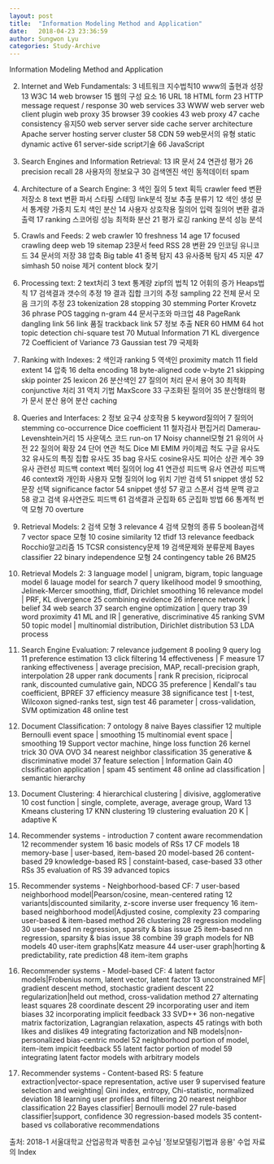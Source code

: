```yaml
---
layout: post
title:  "Information Modeling Method and Application"
date:   2018-04-23 23:36:59
author: Sungwon Lyu
categories: Study-Archive
---
```

Information Modeling Method and Application

2. Internet and Web Fundamentals: 
3 네트워크 지수법칙10 www의 출현과 성장 13 W3C 14 web browser 15 웹의 구성 요소 16 URL 18 HTML form 23 HTTP message request / response 30 web services 33 WWW web server web client plugin web proxy 35 browser 39 cookies 43 web proxy 47 cache consistency 유지50 web server server side cache server architecture Apache server hosting server cluster 58 CDN 59 web문서의 유형 static dynamic active 61 server-side script기술 66 JavaScript

3. Search Engines and Information Retrieval: 
13 IR 문서 24 연관성 평가 26 precision recall 28 사용자의 정보요구 30 검색엔진 색인 동적데이터 spam

4. Architecture of a Search Engine: 
3 색인 질의 5 text 획득 crawler feed 변환 저장소 8 text 변환 파서 스타핑 스테밍 link분석 정보 추출 분류기 12 색인 생성 문서 통계량 가중치 도치 색인 분산 14 사용자 상호작용 질의어 입력 질의어 변환 결과 출력 17 ranking 스코어링 성능 최적화 분산 21 평가 로깅 ranking 분석 성능 분석

5. Crawls and Feeds: 
2 web crawler 10 freshness 14 age 17 focused crawling deep web 19 sitemap 23문서 feed RSS 28 변환 29 인코딩 유니코드 34 문서의 저장 38 압축 Big table 41 중복 탐지 43 유사중복 탐지 45 지문 47 simhash 50 noise 제거 content block 찾기

6. Processing text: 
2 text처리 3 text 통계량 zipf의 법칙 12 어휘의 증가 Heaps법칙 17 검색결과 갯수의 추정 19 결과 집합 크기의 추정 sampling 22 전체 문서 모음 크기의 추정 23 tokenization 28 stopping 30 stemming Porter Krovetz 36 phrase POS tagging n-gram 44 문서구조와 마크업 48 PageRank dangling link 56 link 품질 trackback link 57 정보 추출 NER 60 HMM 64 hot topic detection chi-square test 70 Mutual Information 71 KL divergence 72 Coefficient of Variance 73 Gaussian test 79 국제화

7. Ranking with Indexes: 
2 색인과 ranking 5 역색인 proximity match 11 field extent 14 압축 16 delta encoding 18 byte-aligned code v-byte 21 skipping skip pointer 25 lexicon 26 분산색인 27 질의어 처리 문서 용어 30 최적화 conjunctive 처리 31 역치 기법 MaxScore 33 구조화된 질의어 35 분산형태의 평가 문서 분산 용어 분산 caching

8. Queries and Interfaces: 
2 정보 요구4 상호작용 5 keyword질의어 7 질의어 stemming co-occurrence Dice coefficient 11 철자검사 편집거리 Damerau-Levenshtein거리 15 사운덱스 코드 run-on 17 Noisy channel모형 21 유의어 사전 22 질의어 확장 24 단어 연관 척도 Dice MI EMIM 카이제곱 척도 구글 유사도 32 유사도의 특징 집합 유사도 35 bag 유사도 cosine유사도 피어슨 상관 계수 39 유사 관련성 피드백 context 벡터 질의어 log 41 연관성 피드백 유사 연관성 피드백 46 context와 개인화 사용자 모형 질의어 log 위치 기반 검색 51 snippet 생성 52 문장 선택 significance factor 54 snippet 생성 57 광고 스폰서 검색 문맥 광고 58 광고 검색 유사연관도 피드백 61 검색결과 군집화 65 군집화 방법 66 통계적 번역 모형 70 overture

9. Retrieval Models: 
2 검색 모형 3 relevance 4 검색 모형의 종류 5 boolean검색 7 vector space 모형 10 cosine similarity 12 tfidf 13 relevance feedback Rocchio알고리즘 15 TCSR consistency문제 19 검색문제와 분류문제 Bayes classifier 22 binary independence 모형 24 contingency table 26 BM25

10. Retrieval Models 2: 
3 language model | unigram, bigram, topic language model 6 lauage model for search 7 query likelihood model 9 smoothing, Jelinek-Mercer smoothing, tfidf, Dirichlet smoothing 16 relevance model | PRF, KL divergence 25 combining evidence 26 inference network | belief 34 web search 37 search engine optimization | query trap 39 word proximity 41 ML and IR | generative, discriminative 45 ranking SVM 50 topic model | multinomial distribution, Dirichlet distribution 53 LDA process

11. Search Engine Evaluation:
7 relevance judgement 8 pooling 9 query log 11 preference estimation 13 click filtering 14 effectiveness | F measure 17 ranking effectiveness | average precision, MAP, recall-precision graph, interpolation 28 upper rank documents | rank R precision, riciprocal rank, discounted cumulative gain, NDCG 35 preference | Kendall's tau coefficient, BPREF 37 efficiency measure 38 significance test | t-test, Wilcoxon signed-ranks test, sign test 46 parameter | cross-validation, SVM optimization 48 online test

12. Document Classification:
7 ontology 8 naive Bayes classifier 12 multiple Bernoulli event space | smoothing 15 multinomial event space
| smoothing 19 Support vector machine, hinge loss function 26 kernel trick 30 OVA OVO 34 nearest neighbor classification 35 generative & discriminative model 37 feature selection | Information Gain 40 clssification application | spam 45 sentiment 48 online ad classification | semantic hierarchy

13. Document Clustering:
4 hierarchical clustering | divisive, agglomerative 10 cost function | single, complete, average, average group, Ward 13 Kmeans clustering 17 KNN clustering 19 clustering evaluation 20 K | adaptive K 

14. Recommender systems - introduction
7 content aware recommendation 12 recommender system 16 basic models of RSs 17 CF models 18 memory-base | user-based, item-based 20 model-based 26 content-based 29 knowledge-based RS | constaint-based, case-based 33 other RSs 35 evaluation of RS 39 advanced topics

15. Recommender systems - Neighborhood-based CF: 
7 user-based neighborhood model|Pearson/cosine, mean-centered rating 12 variants|discounted similarity, z-score inverse user frequency 16 item-based neighborhood model|Adjusted cosine, complexity 23 comparing user-based & item-based method 26 clustering 28 regression modeling 30 user-based nn regression, sparsity & bias issue 25 item-based nn regression, sparsity & bias issue 38 combine 39 graph models for NB models 40 user-item graphs|Katz measure 44 user-user graph|horting & predictability, rate prediction 48 item-item graphs

16. Recommender systems - Model-based CF:
4 latent factor models|Frobenius norm, latent vector, latent factor 13 unconstrained MF| gradient descent method, stochastic gradient descent 22 regularization|held out method, cross-validation method 27 alternating least squares 28 coordinate descent 29 incorporating user and item biases 32 incorporating implicit feedback 33 SVD++ 36 non-negative matrix factorization, Lagrangian relaxation, aspects 45 ratings with both likes and dislikes 49 integrating factorization and NB models|non-personalized bias-centric model 52 neighborhood portion of model, item-item impicit feedback 55 latent factor portion of model 59 integrating latent factor models with arbitrary models

17. Recommender systems - Content-based RS:
5 feature extraction|vector-space representation, active user 9 supervised feature selection and weighting| Gini index, entropy, Chi-statistic, normalized deviation 18 learning user profiles and filtering 20 nearest neighbor classification 22 Bayes classifier| Bernoulli model 27 rule-based classifier|support, confidence 30 regression-based models 35 content-based vs collaborative recommendations 

출처: 2018-1 서울대학교 산업공학과 박종헌 교수님 '정보모델링기법과 응용' 수업 자료의 Index
